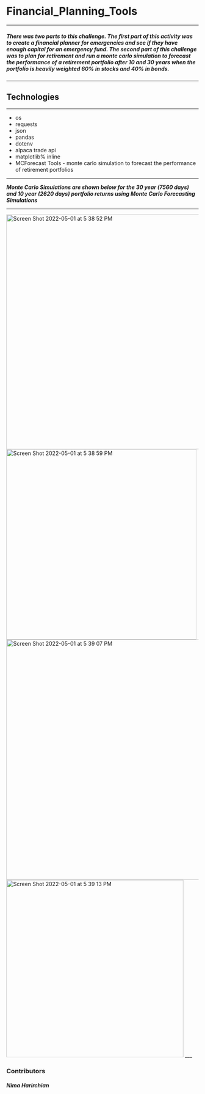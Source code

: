 # Financial_Planning_Tools
---
##### There was two parts to this challenge. The *first part* of this activity was to create a financial planner for emergencies and see if they have enough capital for an emergency fund. The *second part* of this challenge was to plan for retirement and run a monte carlo simulation to forecast the performance of a retirement portfolio after 10 and 30 years when the portfolio is heavily weighted 60% in stocks and 40% in bonds. 
---
## Technologies
---
* os
* requests
* json
* pandas
* dotenv
* alpaca trade api
* matplotlib% inline
* MCForecast Tools - monte carlo simulation to forecast the performance of retirement portfolios


---
***Monte Carlo Simulations are shown below for the 30 year (7560 days) and 10 year (2620 days) portfolio returns using Monte Carlo Forecasting Simulations***
___
<img width="614" alt="Screen Shot 2022-05-01 at 5 38 52 PM" src="https://user-images.githubusercontent.com/95598560/166171685-2d821dfc-ec22-47c1-a302-085f6cf73e09.png">
<img width="498" alt="Screen Shot 2022-05-01 at 5 38 59 PM" src="https://user-images.githubusercontent.com/95598560/166171695-dfa0246c-87d1-45ec-b6c8-92933a542910.png">
<img width="629" alt="Screen Shot 2022-05-01 at 5 39 07 PM" src="https://user-images.githubusercontent.com/95598560/166171697-71797865-743a-4613-9bd9-71b31ce1399f.png">
<img width="464" alt="Screen Shot 2022-05-01 at 5 39 13 PM" src="https://user-images.githubusercontent.com/95598560/166171699-1fc1368b-307e-4667-a8e6-c77dea1b27e3.png">
___

### Contributors
##### Nima Harirchian

